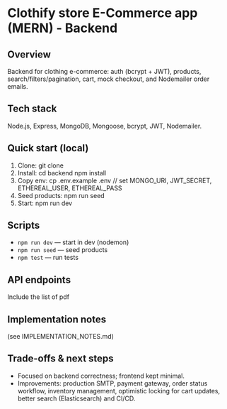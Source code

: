 # Clothify store E-Commerce app (MERN) - Backend

## Overview
Backend for clothing e-commerce: auth (bcrypt + JWT), products, search/filters/pagination, cart, mock checkout, and Nodemailer order emails.

## Tech stack
Node.js, Express, MongoDB, Mongoose, bcrypt, JWT, Nodemailer.

## Quick start (local)
1. Clone:
   git clone <repo-url>
2. Install:
   cd backend
   npm install
3. Copy env:
   cp .env.example .env
   // set MONGO_URI, JWT_SECRET, ETHEREAL_USER, ETHEREAL_PASS
4. Seed products:
   npm run seed
5. Start:
   npm run dev

## Scripts
- `npm run dev` — start in dev (nodemon)
- `npm run seed` — seed products
- `npm test` — run tests

## API endpoints
Include the list of pdf

## Implementation notes
(see IMPLEMENTATION_NOTES.md)

## Trade-offs & next steps
- Focused on backend correctness; frontend kept minimal.
- Improvements: production SMTP, payment gateway, order status workflow, inventory management, optimistic locking for cart updates, better search (Elasticsearch) and CI/CD.

